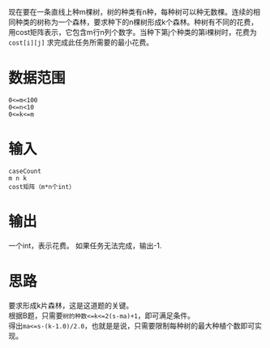现在要在一条直线上种m棵树，树的种类有n种，每种树可以种无数棵。连续的相同种类的树称为一个森林，要求种下的n棵树形成k个森林。种树有不同的花费，用cost矩阵表示，它包含m行n列个数字。当种下第j个种类的第i棵树时，花费为`cost[i][j]`
求完成此任务所需要的最小花费。

# 数据范围
```plain
0<=m<100
0<=n<10
0<=k<=m
```

# 输入
```plain
caseCount  
m n k  
cost矩阵（m*n个int）
```

# 输出
一个int，表示花费。
如果任务无法完成，输出-1.


# 思路
要求形成k片森林，这是这道题的关键。  
根据B题，只需要`树的种数<=k<=2(s-ma)+1`，即可满足条件。  
得出`ma<=s-(k-1.0)/2.0`，也就是是说，只需要限制每种树的最大种植个数即可实现。  